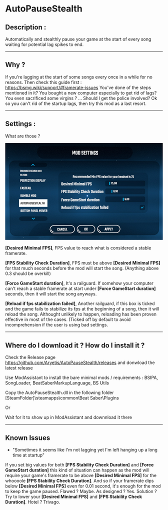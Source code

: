 # AutoPauseStealth

## Description :

Automatically and stealthly pause your game at the start of every song waiting for potential lag spikes to end.

----------

## Why ?

If you're lagging at the start of some songs every once in a while for no reasons.
Then check this guide first : https://bsmg.wiki/support/#framerate-issues
You've done of the steps mentioned in it? You bought a new computer especially to get rid of lags? You even sacrificed some virgins ? ... Should I get the police involved?
Ok so you can't rid of the startup lags, then try this mod as a last resort.

----------

## Settings :

What are those ?

![InGameSettings](https://github.com/Aryetis/AutoPauseStealth/blob/master/AutoPauseStealth/Resources/SettingsMenuInGame.jpg)

**[Desired Minimal FPS]**, FPS value to reach what is considered a stable framerate.

**[FPS Stability Check Duration]**, FPS must be above **[Desired Minimal FPS]** for that much seconds before the mod will start the song. (Anything above 0.3 should be overkill)

**[Force GameStart duration]**, It's a railguard. If somehow your computer can't reach a stable framerate at start under **[Force GameStart duration]** seconds, then it will start the song anyways.

**[Reload if fps stabilization failed]**, Another railguard, if this box is ticked and the game fails to stabilize its fps at the beginning of a song, then it will reload the song. Althought unlikely to happen, reloading has been proven effective in most of the cases. (Ticked off by default to avoid incomprehension if the user is using bad settings.

----------

## Where do I download it ? How do I install it ?

Check the Release page https://github.com/Aryetis/AutoPauseStealth/releases and donwload the latest release

Use ModAssistant to install the bare minimal mods / requirements : BSIPA, SongLoader, BeatSaberMarkupLanguage, BS Utils

Copy the AutoPauseStealth.dll in the following folder [SteamFolder]\steamapps\common\Beat Saber\Plugins

Or 

Wait for it to show up in ModAssistant and downnload it there

----------

## Known Issues

- "Sometimes it seems like I'm not lagging yet I'm left hanging up a long time at startup"

If you set big values for both **[FPS Stability Check Duration]** and **[Force GameStart duration]** this kind of situation can happen as the mod will require your game's framerate to be above **[Desired Minimal FPS]** for the whoooole **[FPS Stability Check Duration]**. And so if your framerate dips below **[Desired Minimal FPS]** even for 0.01 second, it's enough for the mod to keep the game paused. Flawed ? Maybe. As designed ? Yes. Solution ? Try to lower your **[Desired Minimal FPS]** and **[FPS Stability Check Duration]**. Hotel ? Trivago.

